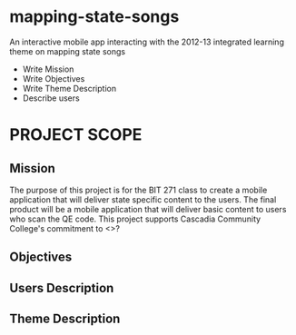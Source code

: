 mapping-state-songs
===================

An interactive mobile app interacting with the 2012-13 integrated learning theme on mapping state songs
* Write Mission
* Write Objectives
* Write Theme Description
* Describe users

# PROJECT SCOPE

Mission
----------
The purpose of this project is for the BIT 271 class to create a mobile application that will deliver state specific content to the users. The final product will be a mobile application that will deliver basic content to users who scan the QE code. This project supports Cascadia Community College's commitment to <>?

Objectives
----------
Users Description
------

Theme Description
-----------------
